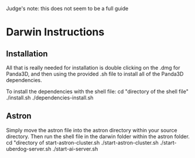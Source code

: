 Judge's note: this does not seem to be a full guide
# Darwin Instructions
## Installation

All that is really needed for installation is double clicking on the .dmg for Panda3D, and then using the provided .sh file to install all of the Panda3D dependencies.

To install the dependencies with the shell file:
    cd "directory of the shell file"
    ./install.sh
    ./dependencies-install.sh

## Astron
Simply move the astron file into the astron directory within your source directory. Then run the shell file in the darwin folder within the astron folder.
    cd "directory of start-astron-cluster.sh
    ./start-astron-cluster.sh
    ./start-uberdog-server.sh
    ./start-ai-server.sh
    
